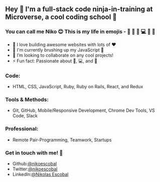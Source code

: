 ## Hey 👋 I'm a full-stack code ninja-in-training at Microverse, a cool coding school :school_satchel:	

### You can call me Niko :blush: This is my life in emojis -  🍜 🍻 💩 💻 🙏 🔁

- 🔭 I love building awesome websites with lots of :heart:  
- 🌱 I'm currently brushing up my JavaScript :triumph:
- 👯 I’m looking to collaborate on any cool projects!
- ⚡ Fun fact: Passionate about :ramen:, :computer:, and :musical_note: 

### Code: 

- HTML, CSS, JavaScript, Ruby, Ruby on Rails, React, and Redux  
### Tools & Methods: 

- Git, GitHub, Mobile/Responsive Development, Chrome Dev Tools, VS Code, Slack

### Professional: 
- Remote Pair-Programming, Teamwork, Startups

### Get in touch with me! :slightly_smiling_face:
- Github:[@nikoescobal](https://github.com/nikoescobal/Youtubeclone-muhammed-niko/commits?author=nikoescobal)
- Twitter:[@nikoescobal](https://twitter.com/nikoescobal)
- LinkedIn:[@Nikolas Escobal](https://www.linkedin.com/in/nikolas-joseph-escobal/)
